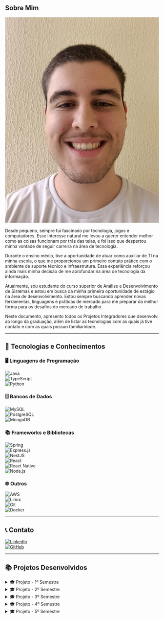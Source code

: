 ## Sobre Mim  
![Minha Imagem](./assets/20250411_143917.jpg)

Desde pequeno, sempre fui fascinado por tecnologia, jogos e computadores. Esse interesse natural me levou a querer entender melhor como as coisas funcionam por trás das telas, e foi isso que despertou minha vontade de seguir carreira na área de tecnologia.

Durante o ensino médio, tive a oportunidade de atuar como auxiliar de TI na minha escola, o que me proporcionou um primeiro contato prático com o ambiente de suporte técnico e infraestrutura. Essa experiência reforçou ainda mais minha decisão de me aprofundar na área de tecnologia da informação.

Atualmente, sou estudante do curso superior de Análise e Desenvolvimento de Sistemas e estou em busca da minha primeira oportunidade de estágio na área de desenvolvimento. Estou sempre buscando aprender novas ferramentas, linguagens e práticas de mercado para me preparar da melhor forma para os desafios do mercado de trabalho.

Neste documento, apresento todos os Projetos Integradores que desenvolvi ao longo da graduação, além de listar as tecnologias com as quais já tive contato e com as quais possuo familiaridade.

---

## 🚀 Tecnologias e Conhecimentos  

### 🖥️ Linguagens de Programação  
![Java](https://img.shields.io/badge/Java-ED8B00?style=for-the-badge&logo=java&logoColor=white)  
![TypeScript](https://img.shields.io/badge/TypeScript-007ACC?style=for-the-badge&logo=typescript&logoColor=white)  
![Python](https://img.shields.io/badge/Python-3776AB?style=for-the-badge&logo=python&logoColor=white)  

### 🗄️ Bancos de Dados  
![MySQL](https://img.shields.io/badge/MySQL-4479A1?style=for-the-badge&logo=mysql&logoColor=white)  
![PostgreSQL](https://img.shields.io/badge/PostgreSQL-316192?style=for-the-badge&logo=postgresql&logoColor=white)  
![MongoDB](https://img.shields.io/badge/MongoDB-4EA94B?style=for-the-badge&logo=mongodb&logoColor=white)  

### 📚 Frameworks e Bibliotecas  
![Spring](https://img.shields.io/badge/Spring-6DB33F?style=for-the-badge&logo=spring&logoColor=white)  
![Express.js](https://img.shields.io/badge/Express.js-000000?style=for-the-badge&logo=express&logoColor=white)  
![NestJS](https://img.shields.io/badge/NestJS-E0234E?style=for-the-badge&logo=nestjs&logoColor=white)  
![React](https://img.shields.io/badge/React-20232A?style=for-the-badge&logo=react&logoColor=61DAFB)  
![React Native](https://img.shields.io/badge/React_Native-20232A?style=for-the-badge&logo=react&logoColor=61DAFB)  
![Node.js](https://img.shields.io/badge/Node.js-43853D?style=for-the-badge&logo=node.js&logoColor=white)  

### 🌐 Outros  
![AWS](https://img.shields.io/badge/AWS-FF9900?style=for-the-badge&logo=amazon-aws&logoColor=white)  
![Linux](https://img.shields.io/badge/Linux-FCC624?style=for-the-badge&logo=linux&logoColor=black)  
![Git](https://img.shields.io/badge/Git-F05032?style=for-the-badge&logo=git&logoColor=white)  
![Docker](https://img.shields.io/badge/Docker-2496ED?style=for-the-badge&logo=docker&logoColor=white)  

---

## 📞 Contato  
[![LinkedIn](https://img.shields.io/badge/LinkedIn-0077B5?style=for-the-badge&logo=linkedin&logoColor=white)](https://www.linkedin.com/in/mateus-ferreira-madeira/)  
[![GitHub](https://img.shields.io/badge/GitHub-181717?style=for-the-badge&logo=github&logoColor=white)](https://github.com/mafemad)

---

## 📚 Projetos Desenvolvidos  

<details>
  <summary>🎓 Projeto - 1º Semestre</summary>

### 📌 Empresa Parceira  
Cliente interno com Professores Egydio e Jean como, respectivamente, P2 e M2

### ❗ Problema  
A fatec precisava de um modo de introduzir os seus novos alunos ao metodo scrum, precisava de algo intuitivo e bem explicado, mas tambem precisava ser algo de facil uso e com diversas fontes de informação 

### 💡 Solução  
![Imagem Ilustrativa](./assets/videoapi.gif)

<summary>Detalhes</summary>
Scrum Academy é um projeto que busca disseminar o método Scrum de maneira fácil e acessível. No Scrum Academy, buscamos reunir todo o conteúdo de Scrum num só lugar e apresentar ao estudante interessado suas ferramentas, métodos, características e aplicações.

Nosso site permite que qualquer pessoa com ou sem experiência com a metodologia aprenda desde as ferramentas básicas até dicas de como aprimorar suas habilidades pessoais no dia a dia do trabalho.

### 🔗 Repositório  
[Link para o repositório](https://github.com/ColossusAPI/ScrumAcademy)
 
### 🛠️ Tecnologias Utilizadas  

- **Python**: Utilizado para o desenvolvimento da lógica de negócio e rotas do backend junto do flask, a logica do questionario foi feita utilizando python.

- **HTML**: Utilizado na estruturação das páginas web, garantindo a organização semântica dos elementos na interface do usuário.

- **CSS**: Responsável pela estilização das páginas, permitindo personalização visual e adequação à identidade visual do projeto.

- **Bootstrap**: Framework utilizado para agilizar o desenvolvimento do front-end com componentes responsivos e estilos prontos, otimizando a criação da interface com foco em usabilidade e compatibilidade entre dispositivos.


### 👨‍💻 Contribuições Pessoais  
Durante o desenvolvimento do projeto *ScrumAcademy*, atuei ativamente em diversas partes do sistema, contribuindo tanto no front-end quanto no back-end.

No back-end, trabalhei principalmente com **Python**, ajudando na construção da lógica de negócio e nas rotinas de manipulação de dados. Além disso, participei da integração entre diferentes partes do sistema e na organização das tarefas em equipe, seguindo práticas de versionamento no GitHub.

No front-end, contribuí na estruturação de páginas com **HTML** e **CSS**, utilizando **Bootstrap** para tornar a interface responsiva e amigável. Colaborei também com ajustes visuais e melhorias de usabilidade da aplicação.

Todas as atividades foram realizadas de forma colaborativa com a equipe, aplicando práticas ágeis como o Scrum, com foco na entrega contínua de valor e boa comunicação entre os membros.
### 📈 Hard Skills  
- **Python** – Faço/uso com autonomia  
- **HTML** – Tenho conhecimento básico e consigo aplicar em projetos simples  
- **CSS** – Tenho conhecimento básico e consigo realizar ajustes visuais simples  
- **Bootstrap** – Conhecimento básico, utilizado para estruturar layouts e aplicar componentes prontos

### 🤝 Soft Skills  
Durante o desenvolvimento do projeto, atuei como membro do Dev Team no scrum, contribuindo diretamente com as entregas técnicas e colaborando com os demais integrantes da equipe.  

Ao longo do processo, desenvolvi habilidades de **trabalho em equipe**, devido ao fato de ter que desenvolver um codigo base em conjunto com os outros membros atraves do github

Também pratiquei a **comunicação interpessoal**, dando sugestoes, como por exemplo da implementação dos cards do youtube ao fim de cada topico  

Essas habilidades foram essenciais para manter a organização e o progresso do projeto, mesmo sem atuar diretamente nos papéis de Scrum Master ou Product Owner.

</details>

<details>
  <summary>🎓 Projeto - 2º Semestre</summary>
  
### 📌 Empresa Parceira  
Este projeto foi realizado com cliente interno com Claudio e Giuliano como, respectivamente, M2 e P2

### ❗ Problema  
era necessario a criação de uma aplicação que conseguisse processar arquivos e possibilitar interação sobre o assunto desse arquivo, uma funcionalidade quer no momento do desenvolvimento era dificil ate mesmo com IAs populares como chatgpt

### 💡 Solução    
![Imagem Ilustrativa](assets/chatbot.gif)

<details>
  <summary>Detalhes</summary>
O Parrot AI é um chatbot avançado construído em Java, impulsionado pela poderosa biblioteca langchain. Sua principal habilidade reside na capacidade de compreender e responder perguntas detalhadas relacionadas a um arquivo específico. Com o uso do processamento de linguagem natural, este chatbot oferece interações inteligentes e contextuais, permitindo aos usuários extrair informações precisas e relevantes do conteúdo do arquivo carregado.
</details>

### 🔗 Repositório  
[Link para o repositório](https://github.com/C0demain/ParrotAI)

### 🛠️ Tecnologias Utilizadas  

- **Java**: Utilizado para o desenvolvimento do projeto como um todo, tanto para construção do crud de usuario quanto para as telas desktop utilizadas

- **JavaSwing**: Utilizado para a criação das telas desktop da aplicação

- **Langchain**: Bibiloteca usada para manipular o modelo de linguagem utilizado no projeto, versão especifica para java chamada langchain4J


### 👨‍💻 Contribuições Pessoais  
neste projeto meu foco foi no modelo de linguagem, eu realizei tarefas como procurar modos de otimizar o processamento do arquivos enviados, seja atraves da limpeza dos arquivos dividindo em blocos mais faceis para o modelo processar, ou testando diferentes modelos de linguagem para o projeto, o modelo final usado foi o sentence-transformers/all-MiniLM-L6-v2 encontrado no hugginface para uso publico.

### 📈 Hard Skills  
- **Java** – Uso com autonomia  
- **langchain** – Tenho conhecimento para aplicar em projetos simples

### 🤝 Soft Skills  
Neste semestre atuei como scrum master, realizei funções diferentes pela primeira vez, consegui usar da comunicação para poder entender alguns problemas que um membro do grupo estava tendo e ficando para tras dos demais.

Utilizei também do trabalho em equipe para poder manter o time todo em uma mesma cadencia, garantindo que todos pudessem seguir  trabalho sem problemas.
</details>

<details>
  <summary>🎓 Projeto - 3º Semestre</summary>
  
### 📌 Empresa Parceira  
Projeto desenvolvido com a empresa pro4tech, com professores masanori e claudio como, respectivamente, p2 e m2

### ❗ Problema  
A empresa cliente precisava de uma aplicação que servisse como um dashboard complexo para mensurar vendas e comissões de seus funcionarios, era preciso ter uma visão geral da vendas e filtros especificos para os dashboards, alem de poder editar os valores de comissões, era necessario que o cliente pudesse cadastrar suas vendas manualmente ou atraves de um upload de planiha modelo.

### 💡 Solução   
- Clique na imagem para ser redirecionado e assistir ao vídeo mostrando os detalhes da aplicação:
[![Assista ao vídeo](assets/mvp-tela-login.png)](https://drive.google.com/file/d/1b94GKsdwIGHcJ9YA6HmEVndtrlcW9O25/view?usp=sharing)

<details>
  <summary>Detalhes</summary>
O desafio do terceiro semestre consiste no desenvolvimento de uma Dashboard de Comissões de Vendas, denominada "Sales Dash", em parceria com a empresa Pro4Tech. Este sistema tem como objetivo receber dados de vendas e apresentar informações detalhadas sobre as comissões dos vendedores, calculando e exibindo essas comissões com base em diferentes tipos de vendas, conforme descrito a seguir:

Produto novo para novo cliente
Produto antigo para novo cliente
Produto novo para cliente antigo
Produto antigo para cliente antigo

Cada tipo de venda estará associado a um plano de remuneração específico, o qual poderá ser configurado para determinar o bônus atribuído a cada vendedor.
</details>

### 🔗 Repositório  
[Link para o repositório](https://github.com/C0demain/sales-dash)

### 🛠️ Tecnologias Utilizadas  

- **typescript**: linguagem de programação utilzada para o desenvolvimento da aplicação, utilizado no frontend e backend
- **node**: usado no backend para rodar a aplicação
- **postgresql**: banco de dados relacional utilizado no projeto 
- **react**: framework utilizado para o desenvolvimento do frontend

### 👨‍💻 Contribuições Pessoais  
Neste projeto atuei como membro do dev team no scrum, foquei principalmente no backend onde fiz a logica de relação entre as classes de usuarios e vendas, os metodos relacionados a vendas como criação exclusão e atualização, funcionalidade de carregar planilhas para o cadastro de vendas, funcionalidades como verificação se o cliente ja era existente, ou o produto ja era existe, para atribuir as comissões corretamente e correções de bugs e problemas de logica que apareceram durante o desenvolvimento do prjeto.

### 📈 Hard Skills  
- **typescript** – uso com autonomia  
- **node** – uso com autonomia  
- **postgresql** – uso com autonomia  
- **react** – cosigo utilizar, mas preciso de consultas 

### 🤝 Soft Skills  
neste projeto devido ao fato de estar no dev team minha soft skill mais desenvolvida foi a capacidade de me comunicar e expressar minhas ideias, ja que algumas funcionalidades foram levantadas diversas ideias de como fazer e eu consegui mostrar meu ponto de vista e convencer o porque da ideia da implementação do upload de plainhas era uma das prioridades para o funcionamento do projeto
</details>

<details>
  <summary>🎓 Projeto - 4º Semestre</summary>
  
### 📌 Empresa Parceira  
Projeto realizado com a empresa jjmLog, com os professores Sabha e Juliana como, respectivamente, M2 e P2

### ❗ Problema  
A jjmLog estava precisando de um aplicativo interno para gerenciamento geral dos processos que ocorrem dentro da empresa, como é uma empresa de logistica os procedimentos variavam desde entrega e recebimento de cargas, ate entrega de olerites e gerenciamento de custos.

### 💡 Solução  
- Clique na imagem para ser redirecionado e assistir ao vídeo mostrando os detalhes da aplicação:
[![Assista ao vídeo](assets/logflow.png)](https://youtu.be/D8LDeAe5Wgo)

<details>
  <summary>Detalhes</summary>
O desafio do quarto semestre consiste no desenvolvimento de uma sistema, chamado Logflow, que permita o acompanhamento de diversas ordens de serviços em diferentes setores e etapas durante o atendimento da empresa JJM Log, contando com diversas ferramentas como chat em tempo real, calendario de eventos, upload de imagens e e visão geral via dashboard.
</details>

### 🔗 Repositório  
[Link para o repositório](https://github.com/C0demain/logflow)

### 🛠️ Tecnologias Utilizadas  
- **Typescript**: utilizado como linguagem de progrmação para o frontend e backend
- **Nestjs**: framework utilizado para o desenvolvimento do backend, modularizando a aplicação
- **Nodejs**: utilizado para rodar a aplicação do backend
- **Nextjs**: framework utilizado para a construção do frontend


### 👨‍💻 Contribuições Pessoais  
neste projeto atuei como membro do dev team do scrum, criei diversas funcionalidades do backend, como o modulo completo das ordens de serviço, usuarios, arquivos e veiculos, um modulo consiste no sistema MVC de uma entidade, criação de testes unitarios para cada service/controller que era criado e rotas personalizadas para situações como dashboards e graficos.

### 📈 Hard Skills  
- **Typescript**: uso com autonomia
- **Nestjs**: uso com autonomia
- **Nodejs**: uso com autonomia
- **Nextjs**: consigo utilizar em projetos simples 

### 🤝 Soft Skills  
neste projeto eu atuei como dev team, nisso a minhas soft skills desenvolvidas foram principalmente a comunicação, tirando duvidas com o P.O sobre o que foi que o cliente queria em algumas funcionalidades,alem da capacidade de  autoaprendizado, devido ao fato de usarmos um framework no backend que nao é passado no curso
</details>

<details>
  <summary>🎓 Projeto - 5º Semestre</summary>
  
### 📌 Empresa Parceira  
projeto desevolvido com GSW, com professores ronaldo e gerson como, respectivamente M2 e P2

### ❗ Problema  
A GSW precisava de um sistema para cadastro de reembolsos para seus funcionarios, este precisava ser um aplicativo mobile, com a visão do status de cada solicitação alem de um modo de anexar os comprovantes, isto junto de um meio de o administrador poder vizualizar estas solicitações e aprovar/recusar.

### 💡 Solução  
- Clique na imagem para ser redirecionado e assistir ao vídeo mostrando os detalhes da aplicação web:
[![Assista ao vídeo](assets/refund_web.png)](https://drive.google.com/file/d/1M2Z-_GaFNL36fPYcajl-Kc_4Xe1xrJBu/view)

- Clique na imagem para ser redirecionado e assistir ao vídeo mostrando os detalhes da aplicação mobile:
[![Assista ao vídeo](assets/refund_mob.png)](https://drive.google.com/file/d/1HBDjYvhVGboCoM4Exfvte7C8HXG5gqei/view)

<details>
  <summary>Detalhes</summary>
O projeto RefundMe foi desenvolvido como parte do desafio prático proposto pela empresa GSW Software para os alunos do 5º semestre do curso de Análise e Desenvolvimento de Sistemas da Fatec São José dos Campos.

A proposta consiste em desenvolver um sistema completo de reembolso corporativo, onde funcionários possam registrar suas solicitações de reembolso de despesas, anexar comprovantes e acompanhar o status de aprovação. O sistema também conta com um painel administrativo exclusivo para gestores aprovarem ou rejeitarem as solicitações com base em regras pré-definidas, como limites por projeto.

Além da aplicação mobile, também foi desenvolvido um backoffice web e uma API robusta com deploy em nuvem.
</details>

### 🔗 Repositório  
[Link para o repositório](https://github.com/C0demain/refundme)

### 🛠️ Tecnologias Utilizadas  
- **Node.js**: utilizado para rodar a aplicação do backend
  
- **Typescript**: utilizado como linguagem de progrmação para o frontend e backend

- **Mongoose**: biblioteca utilizada para modelar e gerenciar dados no MongoDB

- **next.js**: biblioteca utilizada para a construção do frontend web, criando interfaces de usuário interativas

- **React Native**: framework utilizado para o desenvolvimento da aplicação mobile nativa usando JavaScript

- **Expo**: plataforma que facilita o desenvolvimento e deploy de apps móveis com React Native

### 👨‍💻 Contribuições Pessoais  
neste projeto eu realize tarefas complexas como armazenamento seguro de imagens usando um bucket s3 da amazon junto de urls assinadas, logica de relações do backend com projeto-solicitação-despesa para suprir a estrutura que a empresa usava para organizar seu sistema

### 📈 Hard Skills  
- **Node.js**: uso com autonomia
  
- **Typescript**:uso com autonomia

- **MongoDB**: uso com autonomia

- **next.js**: consigo utilizar em projetos simples 

- **React Native**: consigo utilizar em projetos simples 

- **Expo**: consigo utilizar em projetos simples 

### 🤝 Soft Skills  
neste projeto eu atuei como membro do dev team, a soft skill que eu mais exerci foi a capacidade de tomar decisões, muitas coisas do backend coube a mim decidir qual era a melhor escolha de stack para ser utilizada, consegui um bom resultado utilizando aws junto de um bucket s3 atrelado a um banco mongodb em cluster, alem disso foi necessario a comuniação para poder passar essas ideias para os outros membros do grupo.
</details>
